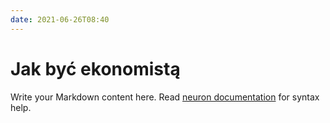 ```yaml
---
date: 2021-06-26T08:40
---
```


# Jak być ekonomistą

Write your Markdown content here. Read [neuron documentation](https://neuron.zettel.page/2011404.html) for syntax help.

